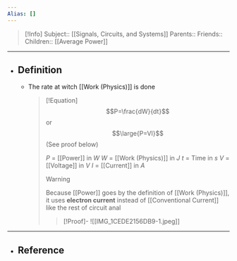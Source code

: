```yaml
---
Alias: []
---
```

> [!Info]
> Subject:: [[Signals, Circuits, and Systems]]
> Parents:: 
> Friends:: 
> Children:: [[Average Power]]
---
- ## Definition
	- The rate at witch [[Work (Physics)]] is done
	  > [!Equation] 
	  > $$P=\frac{dW}{dt}$$
	  > or
	  > $$\large{P=VI}$$
	  > (See proof below)
	  > 
	  > $P$ = [[Power]] in $W$
	  > $W$ = [[Work (Physics)]] in $J$
	  > $t$ = Time in $s$
	  > $V$ = [[Voltage]] in $V$
	  > $I$ = [[Current]] in $A$
	  > 
	  > > [!Warning]
	  > > Because [[Power]] goes by the definition of [[Work (Physics)]], it uses **electron current** instead of [[Conventional Current]] like the rest of circuit anal
	  > 
	  > > [!Proof]-
	  > > ![[IMG_1CEDE2156DB9-1.jpeg]]
---
- ## Reference